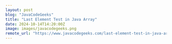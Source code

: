 ```yaml
---
layout: post
blog: "JavaCodeGeeks"
title: "Last Element Test in Java Array"
date: 2024-10-14T14:20:00Z
image: images/javacodegeeks.png
remote_url: "https://www.javacodegeeks.com/last-element-test-in-java-array.html"
---
```

